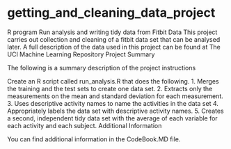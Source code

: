 # getting_and_cleaning_data_project
R program Run analysis and writing tidy data from Fitbit Data
This project carries out collection and cleaning of a fitbit data set that can be analysed later. A full description of the data used in this project can be found at The UCI Machine Learning Repository
Project Summary

The following is a summary description of the project instructions

Create an R script called run_analysis.R that does the following. 1. Merges the training and the test sets to create one data set. 2. Extracts only the measurements on the mean and standard deviation for each measurement. 3. Uses descriptive activity names to name the activities in the data set 4. Appropriately labels the data set with descriptive activity names. 5. Creates a second, independent tidy data set with the average of each variable for each activity and each subject.
Additional Information

You can find additional information in the CodeBook.MD file.
